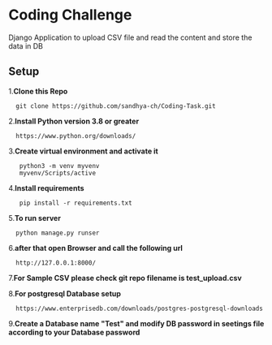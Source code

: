 # Coding Challenge
Django Application to upload CSV file and read the content and store the data in DB

## Setup
1.**Clone this Repo**

  ```
    git clone https://github.com/sandhya-ch/Coding-Task.git 
  ```
2.**Install Python version 3.8 or greater**
  ```
    https://www.python.org/downloads/
  ```
3.**Create virtual environment and activate it**
   ```
      python3 -m venv myvenv
      myvenv/Scripts/active
   ```
4.**Install requirements**
   ```
      pip install -r requirements.txt
  ```
5.**To run server**
  ```
    python manage.py runser
  ```
6.**after that open Browser and call the following url**
  ```
    http://127.0.0.1:8000/
  ```
7.**For Sample CSV please check git repo filename is test_upload.csv**

8.**For postgresql Database setup**
  ```
    https://www.enterprisedb.com/downloads/postgres-postgresql-downloads
  ```
9.**Create a Database name "Test" and modify DB password in seetings file according to your Database password**
